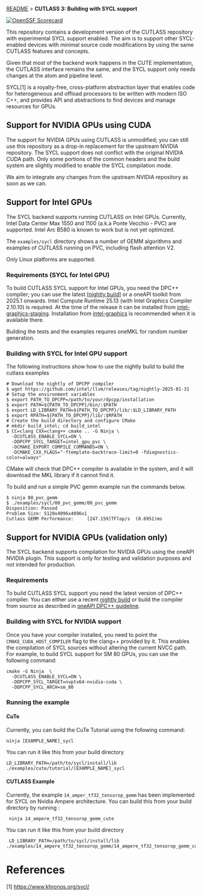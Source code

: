 
[README](../../../README.md#documentation) > **CUTLASS 3: Building with SYCL support**

[![OpenSSF Scorecard](https://api.scorecard.dev/projects/github.com/codeplaysoftware/cutlass-fork/badge)](https://scorecard.dev/viewer/?uri=github.com/codeplaysoftware/cutlass-fork)

This repository contains a development version of the CUTLASS repository
with experimental SYCL support enabled. The aim is to
support other SYCL-enabled devices with minimal source code modifications by using the same CUTLASS features and concepts.

Given that most of the backend work happens in the CUTE implementation,
the CUTLASS interface remains the same, and the SYCL support only needs 
changes at the atom and pipeline level.

SYCL[1] is a royalty-free, cross-platform abstraction layer that enables
code for heterogeneous and offload processors to be written with modern 
ISO C++, and provides API and abstractions to find devices and manage 
resources for GPUs. 

## Support for NVIDIA GPUs using CUDA

The support for NVIDIA GPUs using CUTLASS is unmodified; you can still use this repository as a drop-in replacement for the upstream NVIDIA repository.
The SYCL support does not conflict with the original NVIDIA CUDA path.
Only some portions of the common headers and the build system are slightly modified
to enable the SYCL compilation mode.

We aim to integrate any changes from the upstream NVIDIA repository as soon
as we can.

## Support for Intel GPUs

The SYCL backend supports running CUTLASS on Intel GPUs.
Currently, Intel Data Center Max 1550 and 1100 (a.k.a Ponte Vecchio - PVC) are supported.
Intel Arc B580 is known to work but is not yet optimized.

The `examples/sycl` directory shows a number of GEMM algorithms and examples of 
CUTLASS running on PVC, including flash attention V2.

Only Linux platforms are supported.

### Requirements (SYCL for Intel GPU)

To build CUTLASS SYCL support for Intel GPUs, you need the DPC++ compiler;
you can use the latest [[nightly build](https://github.com/intel/llvm/releases)] 
or a oneAPI toolkit from 2025.1 onwards. Intel Compute Runtime 25.13 (with Intel Graphics Compiler 2.10.10) is required. At the time of the release it can be installed from [intel-graphics-staging](https://launchpad.net/~kobuk-team/+archive/ubuntu/intel-graphics-staging). Installation from [intel-graphics](https://launchpad.net/~kobuk-team/+archive/ubuntu/intel-graphics) is recommended when it is available there.

Building the tests and the examples requires oneMKL for random number generation.

### Building with SYCL for Intel GPU support

The following instructions show how to use the nightly build to build the cutlass examples


```
# Download the nightly of DPCPP compiler
$ wget https://github.com/intel/llvm/releases/tag/nightly-2025-01-31
# Setup the environment variables
$ export PATH_TO_DPCPP=/path/to/your/dpcpp/installation
$ export PATH=${PATH_TO_DPCPP}/bin/:$PATH
$ export LD_LIBRARY_PATH=${PATH_TO_DPCPP}/lib/:$LD_LIBRARY_PATH
$ export RPATH=${PATH_TO_DPCPP}/lib/:$RPATH
# Create the build directory and configure CMake
# mkdir build_intel; cd build_intel
$ CC=clang CXX=clang++ cmake .. -G Ninja \
  -DCUTLASS_ENABLE_SYCL=ON \
  -DDPCPP_SYCL_TARGET=intel_gpu_pvc \
  -DCMAKE_EXPORT_COMPILE_COMMANDS=ON \
  -DCMAKE_CXX_FLAGS="-ftemplate-backtrace-limit=0 -fdiagnostics-color=always"  
```

CMake will check that DPC++ compiler is available in the system,
and it will download the MKL library if it cannot find it.

To build and run a simple PVC gemm example run the commands below.

```
$ ninja 00_pvc_gemm
$ ./examples/sycl/00_pvc_gemm/00_pvc_gemm
Disposition: Passed
Problem Size: 5120x4096x4096x1
Cutlass GEMM Performance:     [247.159]TFlop/s  (0.6951)ms
```

## Support for NVIDIA GPUs (validation only)

The SYCL backend supports compilation for NVIDIA GPUs using the 
oneAPI NVIDIA plugin. This support is only for testing and validation
purposes and not intended for production.

### Requirements 
 
To build CUTLASS SYCL support you need the latest version of DPC++ compiler. You can either use a recent [nightly build](https://github.com/intel/llvm/releases)
or build the compiler from source as described in [oneAPI DPC++ guideline]((https://github.com/intel/llvm/blob/sycl/sycl/doc/GetStartedGuide.md#build-dpc-toolchain-with-support-for-nvidia-cuda)).

### Building with SYCL for NVIDIA support
Once you have your compiler installed, you need to point the
`CMAKE_CUDA_HOST_COMPILER` flag to the clang++ provided by it.
This enables the compilation of SYCL sources without altering the current NVCC path. For example, to build SYCL support for SM 80
GPUs, you can use the following command:

```
cmake -G Ninja  \
  -DCUTLASS_ENABLE_SYCL=ON \
  -DDPCPP_SYCL_TARGET=nvptx64-nvidia-cuda \
  -DDPCPP_SYCL_ARCH=sm_80
```

### Running the example

#### CuTe 
Currently, you can build the CuTe Tutorial using the following command: 

```
ninja [EXAMPLE_NAME]_sycl
```

You can run it like this from your build directory

```
LD_LIBRARY_PATH=/path/to/sycl/install/lib ./examples/cute/tutorial/[EXAMPLE_NAME]_sycl
```

#### CUTLASS Example
 Currently, the example `14_amper_tf32_tensorop_gemm` has been implemented for SYCL on Nvidia Ampere architecture. You can build this from your build directory by running :
 ```
  ninja 14_ampere_tf32_tensorop_gemm_cute
 ```
 You can run it like this from your build directory
 ```
  LD_LIBRARY_PATH=/path/to/sycl/install/lib ./examples/14_ampere_tf32_tensorop_gemm/14_ampere_tf32_tensorop_gemm_cute
 ```

# References

[1] https://www.khronos.org/sycl/

